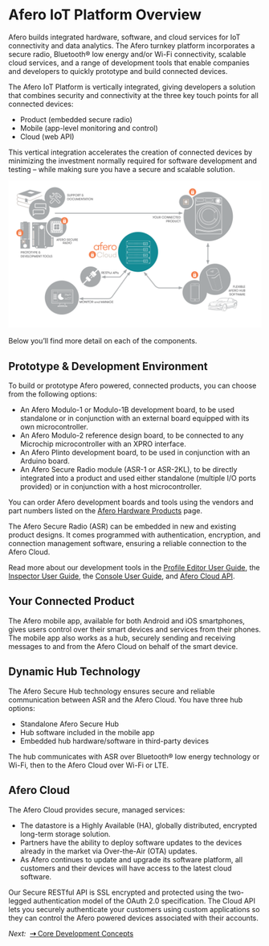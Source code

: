 # Afero IoT Platform Overview

Afero builds integrated hardware, software, and cloud services for IoT connectivity and data analytics. The Afero turnkey platform incorporates a secure radio, Bluetooth® low energy and/or Wi-Fi connectivity, scalable cloud services, and a range of development tools that enable companies and developers to quickly prototype and build connected devices.

The Afero IoT Platform is vertically integrated, giving developers a solution that combines security and connectivity at the three key touch points for all connected devices:

- Product (embedded secure radio)
- Mobile (app-level monitoring and control)
- Cloud (web API)

This vertical integration accelerates the creation of connected devices by minimizing the investment normally required for software development and testing – while making sure you have a secure and scalable solution.

![System Architecture](img/Architecture.png)

Below you’ll find more detail on each of the components.

## Prototype & Development Environment

To build or prototype Afero powered, connected products, you can choose from the following options:

- An Afero Modulo-1 or Modulo-1B development board, to be used standalone or in conjunction with an external board equipped with its own microcontroller.
- An Afero Modulo-2 reference design board, to be connected to any Microchip microcontroller with an XPRO interface.
- An Afero Plinto development board, to be used in conjunction with an Arduino board.
- An Afero Secure Radio module (ASR-1 or ASR-2KL), to be directly integrated into a product and used either standalone (multiple I/O ports provided) or in conjunction with a host microcontroller.

You can order Afero development boards and tools using the vendors and part numbers listed on the [Afero Hardware Products](../Hardware) page.

The Afero Secure Radio (ASR) can be embedded in new and existing product designs. It comes programmed with authentication, encryption, and connection management software, ensuring a reliable connection to the Afero Cloud.

Read more about our development tools in the [Profile Editor User Guide](../Projects), the [Inspector User Guide](../Inspector), the [Console User Guide](../Console), and [Afero Cloud API](../CloudAPIs).

## Your Connected Product

The Afero mobile app, available for both Android and iOS smartphones, gives users control over their smart devices and services from their phones. The mobile app also works as a hub, securely sending and receiving messages to and from the Afero Cloud on behalf of the smart device.

## Dynamic Hub Technology

The Afero Secure Hub technology ensures secure and reliable communication between ASR and the Afero Cloud. You have three hub options:

- Standalone Afero Secure Hub
- Hub software included in the mobile app
- Embedded hub hardware/software in third-party devices

The hub communicates with ASR over Bluetooth® low energy technology or Wi-Fi, then to the Afero Cloud over Wi-Fi or LTE.

## Afero Cloud

The Afero Cloud provides secure, managed services:

- The datastore is a Highly Available (HA), globally distributed, encrypted long-term storage solution.
- Partners have the ability to deploy software updates to the devices already in the market via Over-the-Air (OTA) updates.
- As Afero continues to update and upgrade its software platform, all customers and their devices will have access to the latest cloud software.

Our Secure RESTful API is SSL encrypted and protected using the two-legged authentication model of the OAuth 2.0 specification. The Cloud API lets you securely authenticate your customers using custom applications so they can control the Afero powered devices associated with their accounts.

 *Next:*&nbsp;&nbsp;[**&#8674;** Core Development Concepts](../CoreConcepts)
